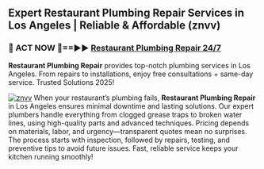 ## Expert Restaurant Plumbing Repair Services in Los Angeles | Reliable & Affordable (znvv)  

<h3>🚿 ACT NOW 🌟==►► <a href="https://tinyurl.com/2ne6vx2x" rel="nofollow">Restaurant Plumbing Repair 24/7</a></h3>

**Restaurant Plumbing Repair** provides top-notch plumbing services in Los Angeles. From repairs to installations, enjoy free consultations + same-day service. Trusted Solutions 2025!

[![znvv](https://i.imgur.com/4PFF4AK.jpeg)](https://tinyurl.com/2ne6vx2x)
When your restaurant’s plumbing fails, **Restaurant Plumbing Repair** in Los Angeles ensures minimal downtime and lasting solutions. Our expert plumbers handle everything from clogged grease traps to broken water lines, using high-quality parts and advanced techniques. Pricing depends on materials, labor, and urgency—transparent quotes mean no surprises. The process starts with inspection, followed by repairs, testing, and preventive tips to avoid future issues. Fast, reliable service keeps your kitchen running smoothly!